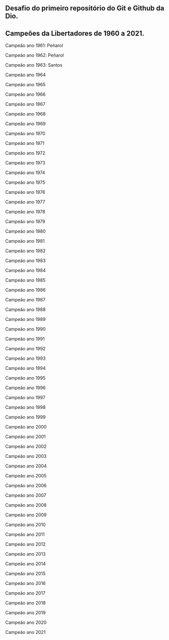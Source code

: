 ## Desafio do primeiro repositório do Git e Github da Dio.




## Campeões da Libertadores de 1960 a 2021.


Campeão ano 1961: Peñarol

Campeão ano 1962: Peñarol

Campeão ano 1963: Santos

Campeão ano 1964

Campeão ano 1965

Campeão ano 1966

Campeão ano 1967

Campeão ano 1968

Campeão ano 1969

Campeão ano 1970

Campeão ano 1971

Campeão ano 1972

Campeão ano 1973

Campeão ano 1974

Campeão ano 1975

Campeão ano 1976

Campeão ano 1977

Campeão ano 1978

Campeão ano 1979

Campeão ano 1980

Campeão ano 1981

Campeão ano 1982

Campeão ano 1983

Campeão ano 1984

Campeão ano 1985

Campeão ano 1986

Campeão ano 1987

Campeão ano 1988

Campeão ano 1989

Campeão ano 1990

Campeão ano 1991

Campeão ano 1992

Campeão ano 1993

Campeão ano 1994

Campeão ano 1995

Campeão ano 1996

Campeão ano 1997

Campeão ano 1998

Campeão ano 1999

Campeão ano 2000

Campeão ano 2001

Campeão ano 2002

Campeão ano 2003

Campeao ano 2004

Campeão ano 2005

Campeão ano 2006

Campeão ano 2007

Campeão ano 2008

Campeão ano 2009

Campeão ano 2010

Campeão ano 2011

Campeão ano 2012

Campeão ano 2013

Campeão ano 2014 

Campeão ano 2015

Campeão ano 2016

Campeão ano 2017

Campeão ano 2018

Campeão ano 2019

Campeão ano 2020

Campeão ano 2021
